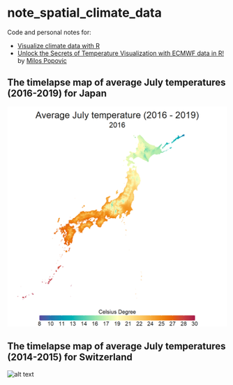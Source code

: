 # note_spatial_climate_data

Code and personal notes for:  
- [Visualize climate data with R](https://nordicesmhub.github.io/climate-data-tutorial/04-visualization-R/index.html)  
- [Unlock the Secrets of Temperature Visualization with ECMWF data in R!](https://www.youtube.com/watch?v=NdEv3rqLM0s&ab_channel=MilosMakesMaps) 
by [Milos Popovic](https://github.com/milos-agathon)

## The timelapse map of average July temperatures (2016-2019) for Japan

![alt text](https://github.com/le-huynh/note_environmental_data/blob/main/era5_land/KrigR_japan_july_temp.gif?raw=true)

## The timelapse map of average July temperatures (2014-2015) for Switzerland 

![alt text](https://github.com/le-huynh/note_environmental_data/blob/main/era5_land/KrigR_CHE_july_temp.gif?raw=true)

